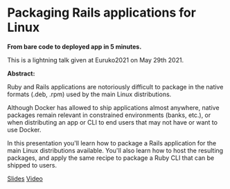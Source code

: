 # Packaging Rails applications for Linux

**From bare code to deployed app in 5 minutes.**

This is a lightning talk given at Euruko2021 on May 29th 2021.

**Abstract:**

Ruby and Rails applications are notoriously difficult to package in the native formats (.deb, .rpm) used by the main Linux distributions.

Although Docker has allowed to ship applications almost anywhere, native packages remain relevant in constrained environments (banks, etc.), or when distributing an app or CLI to end users that may not have or want to use Docker.

In this presentation you'll learn how to package a Rails application for the main Linux distributions available. You'll also learn how to host the resulting packages, and apply the same recipe to package a Ruby CLI that can be shipped to users.

[Slides](./euruko2021-pkgr.pdf)
[Video](https://ouestcode.s3.amazonaws.com/public/packaging-rails-apps-euruko2021.mp4)
